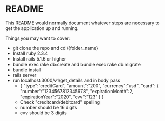 # README

This README would normally document whatever steps are necessary to get the
application up and running.

Things you may want to cover:

* git clone the repo and cd /{folder_name}
* Install ruby 2.3.4
* Install rails 5.1.6 or higher
* bundle exec rake db:create and bundle exec rake db:migrate
* bundle install
* rails server
* run localhost:3000/v1/get_details and in body pass
	*   {
		    "type":"creditCard",
		    "amount":"200",
		    "currency":"usd",
		    "card":
		        {
		        "number":"1234567812345678",
		        "expirationMonth":2,
		        "expirationYear":"2020",
		        "cvv":"123"
		        }
		}
	* Check "creditcard/debitcard" spelling
	* number should be 16 digits
	* cvv should be 3 digits
